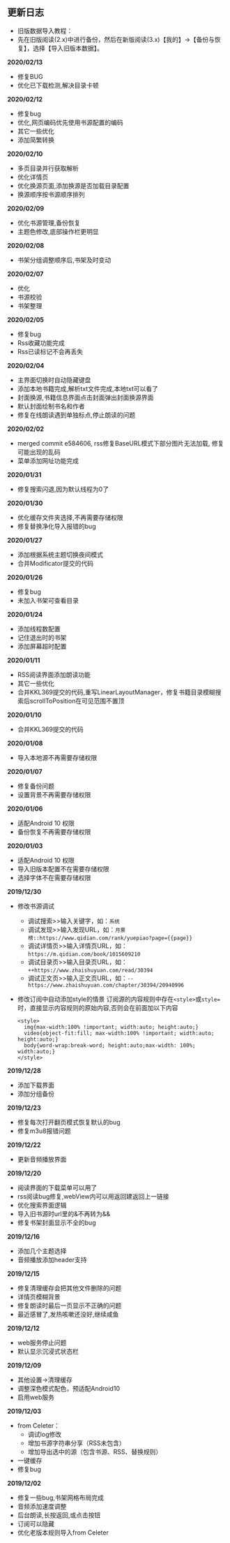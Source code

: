 ## 更新日志
* 旧版数据导入教程：
* 先在旧版阅读(2.x)中进行备份，然后在新版阅读(3.x)【我的】->【备份与恢复】，选择【导入旧版本数据】。

**2020/02/13**
* 修复BUG
* 优化已下载检测,解决目录卡顿

**2020/02/12**
* 修复bug
* 优化,网页编码优先使用书源配置的编码
* 其它一些优化
* 添加简繁转换

**2020/02/10**
* 多页目录并行获取解析
* 优化详情页
* 优化换源页面,添加换源是否加载目录配置
* 换源顺序按书源顺序排列

**2020/02/09**
* 优化书源管理,备份恢复
* 主题色修改,底部操作栏更明显

**2020/02/08**
* 书架分组调整顺序后,书架及时变动

**2020/02/07**
* 优化
* 书源校验
* 书架整理

**2020/02/05**
* 修复bug
* Rss收藏功能完成
* Rss已读标记不会再丢失

**2020/02/04**
* 主界面切换时自动隐藏键盘
* 添加本地书籍完成,解析txt文件完成,本地txt可以看了
* 封面换源,书籍信息界面点击封面弹出封面换源界面
* 默认封面绘制书名和作者
* 修复在线朗读遇到单独标点,停止朗读的问题

**2020/02/02**
* merged commit e584606, rss修复BaseURL模式下部分图片无法加载, 修复可能出现的乱码
* 菜单添加网址功能完成

**2020/01/31**
* 修复搜索闪退,因为默认线程为0了

**2020/01/30**
* 优化缓存文件夹选择,不再需要存储权限
* 修复替换净化导入报错的bug

**2020/01/27**
* 添加根据系统主题切换夜间模式
* 合并Modificator提交的代码

**2020/01/26**
* 修复bug
* 未加入书架可查看目录

**2020/01/24**
* 添加线程数配置
* 记住退出时的书架
* 添加屏幕超时配置

**2020/01/11**
* RSS阅读界面添加朗读功能
* 其它一些优化
* 合并KKL369提交的代码,重写LinearLayoutManager，修复书籍目录模糊搜索后scrollToPosition在可见范围不置顶

**2020/01/10**
* 合并KKL369提交的代码

**2020/01/08**
* 导入本地源不再需要存储权限

**2020/01/07**
* 修复备份问题
* 设置背景不再需要存储权限

**2020/01/06**
* 适配Android 10 权限
* 备份恢复不再需要存储权限

**2020/01/03**
* 适配Android 10 权限
* 导入旧版本配置不在需要存储权限
* 选择字体不在需要存储权限

**2019/12/30**
* 修改书源调试
  - 调试搜索>>输入关键字，如：`系统`
  - 调试发现>>输入发现URL，如：`月票榜::https://www.qidian.com/rank/yuepiao?page={{page}}`
  - 调试详情页>>输入详情页URL，如：`https://m.qidian.com/book/1015609210`
  - 调试目录页>>输入目录页URL，如：`++https://www.zhaishuyuan.com/read/30394`
  - 调试正文页>>输入正文页URL，如：`--https://www.zhaishuyuan.com/chapter/30394/20940996`
  
* 修改订阅中自动添加style的情景
  订阅源的内容规则中存在`<style>`或`style=`时，直接显示内容规则的原始内容,否则会在前面加以下内容
  ```
  <style>
  	img{max-width:100% !important; width:auto; height:auto;}
  	video{object-fit:fill; max-width:100% !important; width:auto; height:auto;}
  	body{word-wrap:break-word; height:auto;max-width: 100%; width:auto;}
  </style>
  ```

**2019/12/28**
* 添加下载界面
* 添加分组备份

**2019/12/23**
* 修复每次打开翻页模式恢复默认的bug
* 修复m3u8报错问题

**2019/12/22**
* 更新音频播放界面

**2019/12/20**
* 阅读界面的下载菜单可以用了
* rss阅读bug修复,webView内可以用返回建返回上一链接
* 优化搜索界面逻辑
* 导入旧书源时url里的&不再转为&&
* 修复书架封面显示不全的bug

**2019/12/16**
* 添加几个主题选择
* 音频播放添加header支持

**2019/12/15**
* 修复清理缓存会把其他文件删除的问题
* 详情页模糊背景
* 修复朗读时最后一页显示不正确的问题
* 最近感冒了,发热咳嗽还没好,继续咸鱼

**2019/12/12**
* web服务停止问题
* 默认显示沉浸式状态栏

**2019/12/09**
* 其他设置->清理缓存
* 调整深色模式配色，预适配Android10
* 启用web服务

**2019/12/03**
* from Celeter：
  - 调试log修改
  - 增加书源字符串分享（RSS未包含）
  - 增加导出选中的源（包含书源、RSS、替换规则）
* 一键缓存
* 修复bug

**2019/12/02**
* 修复一些bug,书架网格布局完成
* 音频添加速度调整
* 后台朗读,长按返回,或点击按钮
* 订阅可以隐藏
* 优化老版本规则导入from Celeter